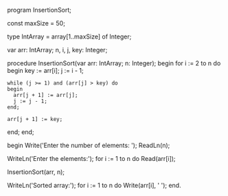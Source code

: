 program InsertionSort;

const
  maxSize = 50;

type
  IntArray = array[1..maxSize] of Integer;

var
  arr: IntArray;
  n, i, j, key: Integer;

procedure InsertionSort(var arr: IntArray; n: Integer);
begin
  for i := 2 to n do
  begin
    key := arr[i];
    j := i - 1;

    while (j >= 1) and (arr[j] > key) do
    begin
      arr[j + 1] := arr[j];
      j := j - 1;
    end;

    arr[j + 1] := key;
  end;
end;

begin
  Write('Enter the number of elements: ');
  ReadLn(n);

  WriteLn('Enter the elements:');
  for i := 1 to n do
    Read(arr[i]);

  InsertionSort(arr, n);

  WriteLn('Sorted array:');
  for i := 1 to n do
    Write(arr[i], ' ');
end.

